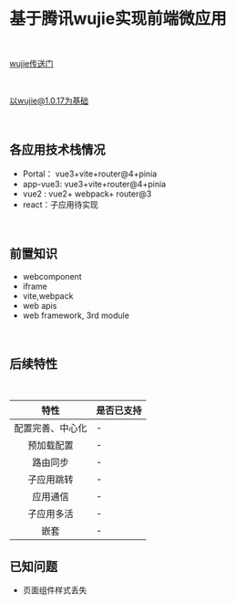 # 基于腾讯wujie实现前端微应用

<br/>

[wujie传送门](https://wujie-micro.github.io/doc/)

<br/>

以wujie@1.0.17为基础

<br/>


## 各应用技术栈情况

- Portal： vue3+vite+router@4+pinia
- app-vue3: vue3+vite+router@4+pinia
- vue2 : vue2+ webpack+ router@3
- react：子应用待实现

<br/>

## 前置知识

- webcomponent
- iframe
- vite,webpack
- web apis
- web framework, 3rd module

<br/>

## 后续特性
<br/>

| 特性  | 是否已支持  |
|:---:| ---- |
| 配置完善、中心化 |    -   |
| 预加载配置 | -  |
| 路由同步 | -  |
| 子应用跳转 | -  |
| 应用通信 | -  |
| 子应用多活 | -   |
| 嵌套 | -   |


## 已知问题

- 页面组件样式丢失
